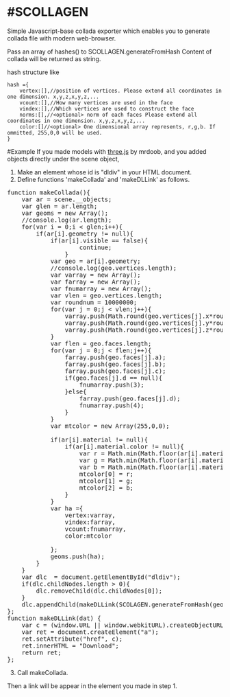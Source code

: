 #SCOLLAGEN
=========

Simple Javascript-base collada exporter
which enables you to generate collada file with modern web-browser.

Pass an array of hashes() to SCOLLAGEN.generateFromHash
Content of collada will be returned as string.

hash structure like

    hash ={
        vertex:[],//position of vertices. Please extend all coordinates in one dimension. x,y,z,x,y,z,...
        vcount:[],//How many vertices are used in the face
        vindex:[],//Which vertices are used to construct the face
        norms:[],//<optional> norm of each faces Please extend all coordinates in one dimension. x,y,z,x,y,z,...
        color:[]//<optional> One dimensional array represents, r,g,b. If ommitted, 255,0,0 will be used.
    }


#Example
If you made models with [three.js](https://github.com/mrdoob/three.js) by mrdoob,
and you added objects directly under the scene object,

1. Make an element whose id is "dldiv" in your HTML document.
2. Define functions 'makeCollada' and 'makeDLLink' as follows.

<pre>
function makeCollada(){
	var ar = scene.__objects;
	var glen = ar.length;
	var geoms = new Array();
	//console.log(ar.length);
	for(var i = 0;i &lt; glen;i++){
		if(ar[i].geometry != null){
			if(ar[i].visible == false){
					continue;
				}
			var geo = ar[i].geometry;
			//console.log(geo.vertices.length);
			var varray = new Array();
			var farray = new Array();
			var fnumarray = new Array();
			var vlen = geo.vertices.length;
			var roundnum = 10000000;
			for(var j = 0;j &lt; vlen;j++){
				varray.push(Math.round(geo.vertices[j].x*roundnum)/roundnum);
				varray.push(Math.round(geo.vertices[j].y*roundnum)/roundnum);
				varray.push(Math.round(geo.vertices[j].z*roundnum)/roundnum);
			}
			var flen = geo.faces.length;
			for(var j = 0;j &lt; flen;j++){
				farray.push(geo.faces[j].a);
				farray.push(geo.faces[j].b);
				farray.push(geo.faces[j].c);
				if(geo.faces[j].d == null){
					fnumarray.push(3);
				}else{
					farray.push(geo.faces[j].d);
					fnumarray.push(4);
				}
			}
			var mtcolor = new Array(255,0,0);
		
			if(ar[i].material != null){
				if(ar[i].material.color != null){
					var r = Math.min(Math.floor(ar[i].material.color.r*256),255);
					var g = Math.min(Math.floor(ar[i].material.color.g*256),255);
					var b = Math.min(Math.floor(ar[i].material.color.b*256),255);
					mtcolor[0] = r;
					mtcolor[1] = g;
					mtcolor[2] = b;
				}
			}
			var ha ={
				vertex:varray,
				vindex:farray,
				vcount:fnumarray,
				color:mtcolor
			
			};
			geoms.push(ha);
		}
	}
	var dlc  = document.getElementById("dldiv");
	if(dlc.childNodes.length &gt; 0){
		dlc.removeChild(dlc.childNodes[0]);
	}
	dlc.appendChild(makeDLLink(SCOLAGEN.generateFromHash(geoms)));
};
function makeDLLink(dat) {
	var c = (window.URL || window.webkitURL).createObjectURL(new Blob([dat]))
	var ret = document.createElement("a");
	ret.setAttribute("href", c);
	ret.innerHTML = "Download";
	return ret;
};
</pre>

3. Call makeCollada.

Then a link will be appear in the element you made in step 1.
